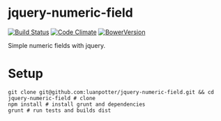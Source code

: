 jquery-numeric-field
=====================

[![Build Status](https://img.shields.io/travis/luanpotter/jquery-numeric-field.svg)](https://travis-ci.org/luanpotter/jquery-numeric-field)
[![Code Climate](https://img.shields.io/codeclimate/github/luanpotter/jquery-numeric-field.svg)](https://codeclimate.com/github/luanpotter/jquery-numeric-field)
[![BowerVersion](https://img.shields.io/bower/v/luanpotter/jquery-numeric-field.svg)](http://bower.io/#getting-started)

Simple numeric fields with jquery.

Setup
======

    git clone git@github.com:luanpotter/jquery-numeric-field.git && cd jquery-numeric-field # clone
    npm install # install grunt and dependencies
    grunt # run tests and builds dist
